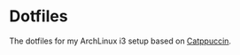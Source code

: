 # Dotfiles
The dotfiles for my ArchLinux i3 setup based on [Catppuccin](https://github.com/catppuccin/catppuccin).
